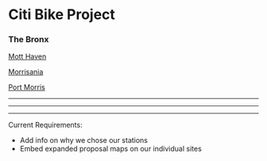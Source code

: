 # Citi Bike Project                                           
### The Bronx

[Mott Haven](https://ivybirch.github.io/Honors-Bike-Website-Test/)

[Morrisania](https://yukiyoshimatsu.github.io/morrisania_neighborhood)

[Port Morris](http://caseywalsh22.github.io/HC1-Neighborhood)

***
<script src="https://embed.github.com/view/geojson/IvyBirch/Bronx-Citi-Bikes/master/combined_geo.geojson"></script>
***
<script src="https://embed.github.com/view/geojson/IvyBirch/Bronx-Citi-Bikes/master/nyc_citibike_base.geojson"></script>
***

Current Requirements:	
- Add info on why we chose our stations	
- Embed expanded proposal maps on our individual sites	
